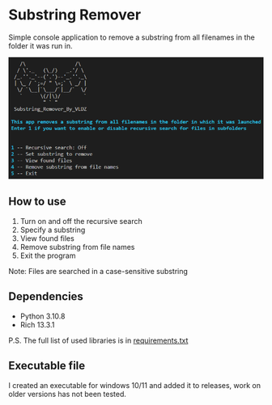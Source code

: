 # Substring Remover  

Simple console application to remove a substring from all filenames in the folder it was run in.  

![info picture](/about.png)  

## How to use

1. Turn on and off the recursive search
2. Specify a substring
3. View found files
4. Remove substring from file names
5. Exit the program

Note: Files are searched in a case-sensitive substring

## Dependencies  

* Python 3.10.8
* Rich 13.3.1

P.S. The full list of used libraries is in [requirements.txt](requirements.txt)

## Executable file

I created an executable for windows 10/11 and added it to releases, work on older versions has not been tested.  

